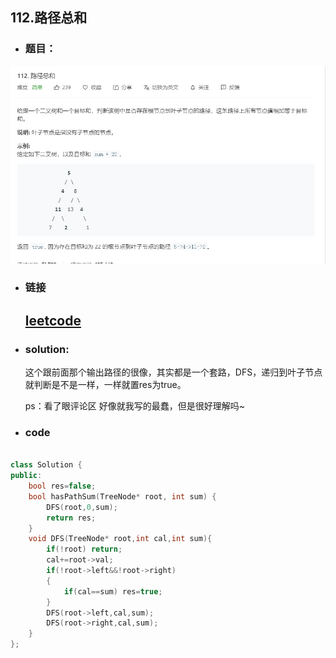 ##   112.路径总和

- ### 题目：
![add image](https://github.com/hexing2333/Leetcode-cpp/raw/master/img/112.路径总和.png)
- ### 链接

  ## [leetcode](https://leetcode-cn.com/problems/path-sum/)

- ###  solution:

   这个跟前面那个输出路径的很像，其实都是一个套路，DFS，递归到叶子节点就判断是不是一样，一样就置res为true。

  ps：看了眼评论区 好像就我写的最蠢，但是很好理解吗~

- ### code

```c++

class Solution {
public:
    bool res=false;
    bool hasPathSum(TreeNode* root, int sum) {
        DFS(root,0,sum);
        return res;
    }
    void DFS(TreeNode* root,int cal,int sum){
        if(!root) return;
        cal+=root->val;
        if(!root->left&&!root->right) 
        {
            if(cal==sum) res=true;
        }
        DFS(root->left,cal,sum);
        DFS(root->right,cal,sum);
    }
};
```
